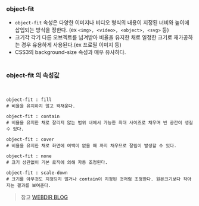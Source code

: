 ### object-fit

- `object-fit` 속성은 다양한 이미지나 비디오 형식의 내용이 지정된 너비와 높이에 삽입되는 방식을 정한다. (ex `<img>, <video>, <object>, <svg>` 등)
- 크기각 각기 다른 오브젝트를 넘겨받아 비율을 유지한 채로 일정한 크기로 재가공하는 경우 유용하게 사용된다.(ex 프로필 이미지 등)
- CSS3의 background-size 속성과 매우 유사하다.
  <br/>
  <br/>

### object-fit 의 속성값

<br/>

```
object-fit : fill
# 비율을 유지하지 않고 꽉채운다.

object-fit : contain
# 비율을 유지한 채로 잘리지 않는 범위 내에서 가능한 최대 사이즈로 채우며 빈 공간이 생길 수 있다.

object-fit : cover
# 비율을 유지한 채로 화면에 여백이 없을 때 까지 채우므로 잘림이 발생할 수 있다.

object-fit : none
# 크기 상관없이 기본 로직에 의해 자동 조정된다.

object-fit : scale-down
# 크기를 아무것도 지정되지 않거나 contain이 지정된 것처럼 조정한다. 원본크기보다 작아지는 결과를 보여준다.
```

> 참고 [WEBDIR BLOG](https://webdir.tistory.com/486)
